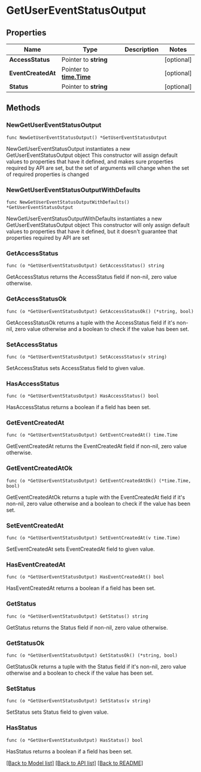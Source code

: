 # GetUserEventStatusOutput

## Properties

Name | Type | Description | Notes
------------ | ------------- | ------------- | -------------
**AccessStatus** | Pointer to **string** |  | [optional] 
**EventCreatedAt** | Pointer to [**time.Time**](time.Time.md) |  | [optional] 
**Status** | Pointer to **string** |  | [optional] 

## Methods

### NewGetUserEventStatusOutput

`func NewGetUserEventStatusOutput() *GetUserEventStatusOutput`

NewGetUserEventStatusOutput instantiates a new GetUserEventStatusOutput object
This constructor will assign default values to properties that have it defined,
and makes sure properties required by API are set, but the set of arguments
will change when the set of required properties is changed

### NewGetUserEventStatusOutputWithDefaults

`func NewGetUserEventStatusOutputWithDefaults() *GetUserEventStatusOutput`

NewGetUserEventStatusOutputWithDefaults instantiates a new GetUserEventStatusOutput object
This constructor will only assign default values to properties that have it defined,
but it doesn't guarantee that properties required by API are set

### GetAccessStatus

`func (o *GetUserEventStatusOutput) GetAccessStatus() string`

GetAccessStatus returns the AccessStatus field if non-nil, zero value otherwise.

### GetAccessStatusOk

`func (o *GetUserEventStatusOutput) GetAccessStatusOk() (*string, bool)`

GetAccessStatusOk returns a tuple with the AccessStatus field if it's non-nil, zero value otherwise
and a boolean to check if the value has been set.

### SetAccessStatus

`func (o *GetUserEventStatusOutput) SetAccessStatus(v string)`

SetAccessStatus sets AccessStatus field to given value.

### HasAccessStatus

`func (o *GetUserEventStatusOutput) HasAccessStatus() bool`

HasAccessStatus returns a boolean if a field has been set.

### GetEventCreatedAt

`func (o *GetUserEventStatusOutput) GetEventCreatedAt() time.Time`

GetEventCreatedAt returns the EventCreatedAt field if non-nil, zero value otherwise.

### GetEventCreatedAtOk

`func (o *GetUserEventStatusOutput) GetEventCreatedAtOk() (*time.Time, bool)`

GetEventCreatedAtOk returns a tuple with the EventCreatedAt field if it's non-nil, zero value otherwise
and a boolean to check if the value has been set.

### SetEventCreatedAt

`func (o *GetUserEventStatusOutput) SetEventCreatedAt(v time.Time)`

SetEventCreatedAt sets EventCreatedAt field to given value.

### HasEventCreatedAt

`func (o *GetUserEventStatusOutput) HasEventCreatedAt() bool`

HasEventCreatedAt returns a boolean if a field has been set.

### GetStatus

`func (o *GetUserEventStatusOutput) GetStatus() string`

GetStatus returns the Status field if non-nil, zero value otherwise.

### GetStatusOk

`func (o *GetUserEventStatusOutput) GetStatusOk() (*string, bool)`

GetStatusOk returns a tuple with the Status field if it's non-nil, zero value otherwise
and a boolean to check if the value has been set.

### SetStatus

`func (o *GetUserEventStatusOutput) SetStatus(v string)`

SetStatus sets Status field to given value.

### HasStatus

`func (o *GetUserEventStatusOutput) HasStatus() bool`

HasStatus returns a boolean if a field has been set.


[[Back to Model list]](../README.md#documentation-for-models) [[Back to API list]](../README.md#documentation-for-api-endpoints) [[Back to README]](../README.md)


